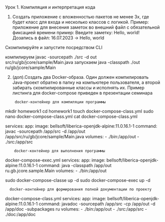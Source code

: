 
Урок 1. Компиляция и интерпретация кода
1. Создать приложение с вложенностью пакетов не менее 3х, 
где будет класс для входа и несколько классов с логикой. 
Пример: приложение для внесения заметок во внешний файл с обязательной фиксацией времени
пример:
   Введите заметку: Hello, world!
   Дозапись в файл: 16.07.2023 -> Hello, world

Скомпилируйте и запустите посредством CLI


компилируем
javac -sourcepath ./src -d out src/ru/gb/jcore/sample/Main.java
запускаем
java -classpath ./out ru/gb/jcore/sample/Main


2. (доп).Создать два Docker-образа. Один должен компилировать Java-проект 
обратно в папку на компьютере пользователя, а второй забирать 
скомпилированные классы и исполнять их. Пример листинга для docker-compose 
приведен в презентации семинара


        docker-контейнер для компиляции программы

mkdir homework1
cd homework1
touch docker-compose-class.yml
sudo nano docker-compose-class.yml
cat docker-compose-class.yml

services:
  app:
    image: bellsoft/liberica-openjdk-alpine:11.0.16.1-1
    command: javac -sourcepath /app/src -d /app/out /app/src/ru/gb/jcore/sample/Main.java
    volumes:
      - ./bin:/app/out
      - ./src:/app/src


        docker-контейнер для выполнения программы
docker-compose-exec.yml
services:
  app:
    image: bellsoft/liberica-openjdk-alpine:11.0.16.1-1
    command: java -classpath /app/out ru.gb.jcore.sample.Main
    volumes:
      - ./bin:/app/out


sudo docker-compose-classe up -d
sudo docker-compose-exec up -d

      docker-контейнер для формирования полной документации по проекту
docker-compose-class.yml
services:
  app:
    image: bellsoft/liberica-openjdk-alpine:11.0.16.1-1
    command: javadoc -sourcepath /app/src -cp /app/out -d /app/doc -subpackages ru
    volumes:
      - ./bin:/app/out
      - ./src:/app/src
      - ./doc:/app/doc




